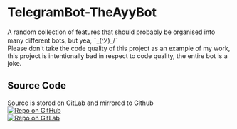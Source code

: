 # TelegramBot-TheAyyBot
A random collection of features that should probably be organised into many different bots, but yea, ¯\_(ツ)_/¯   
Please don't take the code quality of this project as an example of my work, this project is intentionally bad in respect to code quality, the entire bot is a joke.

## Source Code
Source is stored on GitLab and mirrored to Github   
[![Repo on GitHub](https://img.shields.io/badge/repo-GitHub-3D76C2.svg)](https://github.com/zackpollard/TelegramBot-TheAyyBot)   
[![Repo on GitLab](https://img.shields.io/badge/repo-GitLab-6C488A.svg)](https://git.zackpollard.pro/personal-projects/open-source/telegram-bots/TheAyyBot)